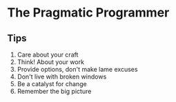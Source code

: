 # The Pragmatic Programmer
## Tips
1. Care about your craft
2. Think! About your work
3. Provide options, don't make lame excuses
4. Don't live with broken windows
5. Be a catalyst for change
6. Remember the big picture

